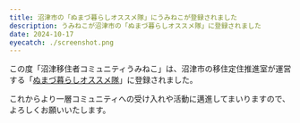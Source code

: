 ```yaml
---
title: 沼津市の「ぬまづ暮らしオススメ隊」にうみねこが登録されました
description: うみねこが沼津市の「ぬまづ暮らしオススメ隊」に登録されました
date: 2024-10-17
eyecatch: ./screenshot.png
---
```


この度「沼津移住者コミュニティうみねこ」は、沼津市の移住定住推進室が運営する「[ぬまづ暮らしオススメ隊](https://city.numazu.shizuoka.jp/shisei/iju/osusumetai.htm)」に登録されました。

これからより一層コミュニティへの受け入れや活動に邁進してまいりますので、よろしくお願いいたします。
